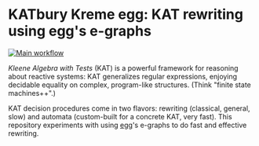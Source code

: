 # KATbury Kreme egg: KAT rewriting using egg's e-graphs

[![Main workflow](https://github.com/mgree/katbury/actions/workflows/build.yml/badge.svg)](https://github.com/mgree/katbury/actions/workflows/build.yml)

_Kleene Algebra with Tests_ (KAT) is a powerful framework for reasoning about reactive systems: KAT generalizes regular expressions, enjoying decidable equality on complex, program-like structures. (Think "finite state machines++".)

KAT decision procedures come in two flavors: rewriting (classical, general, slow) and automata (custom-built for a concrete KAT, very fast). This repository experiments with using [egg](https://egraphs-good.github.io/)'s e-graphs to do fast and effective rewriting.
